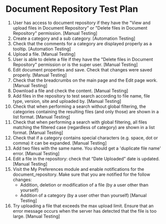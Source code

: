 # Document Repository Test Plan

1. User has access to document repository if they have the "View and upload files in Document Repository” or "Delete files in Document Repository" permission.
   [Manual Testing]
2. Create a category and a sub category.
   [Automation Testing]
3. Check that the comments for a category are displayed properly as a tooltip.
   [Automation Testing]
4. Upload a file.
   [Manual Testing]
5. User is able to delete a file if they have the "Delete files in Document Repository" permission or is the super user.
   [Manual Testing]
6. Edit document properties and save. Check that changes were saved properly.
   [Manual Testing]
7. Check that the breadcrumbs on the main page and the Edit page work.
   [Manual Testing]
8. Download a file and check the content.
   [Manual Testing]
9. Add files in the repository to test search according to file name, file type, version, site and uploaded by.
   [Manual Testing]
10. Check that when performing a search without global filtering, the categories
   containing the resulting files (and only those) are shown in a list format. 
   [Manual Testing]
11. Check that when performing a search with global filtering, all files matching the filtered case 
   (regardless of category) are shown in a list format. 
   [Manual Testing]
12. Check that if a category contains special characters (e.g. space, dot or comma) it can be expanded.
   [Manual Testing]
13. Add two files with the same name. You should get a 'duplicate file name' error.
   [Manual Testing]
14. Edit a file in the repository: check that “Date Uploaded” date is updated.
    [Manual Testing]
15. Visit the My Preferences module and enable notifications for the document_repository.
    Make sure that you are notified for the follow changes:
       - Addition, deletion or modification of a file (by a user other than yourself)
       - Addition of a category (by a user other than yourself)
    [Manual Testing]
16. Try uploading a file that exceeds the max upload limit. Ensure that an error message occurs
    when the server has detected that the file is too large.
    [Manual Testing]
